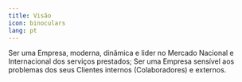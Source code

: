 ```yaml
---
title: Visão
icon: binoculars
lang: pt
---
```


Ser uma Empresa, moderna, dinâmica e lider no Mercado Nacional e Internacional dos serviços prestados; 
Ser uma Empresa sensível aos problemas dos seus Clientes internos (Colaboradores) e externos.